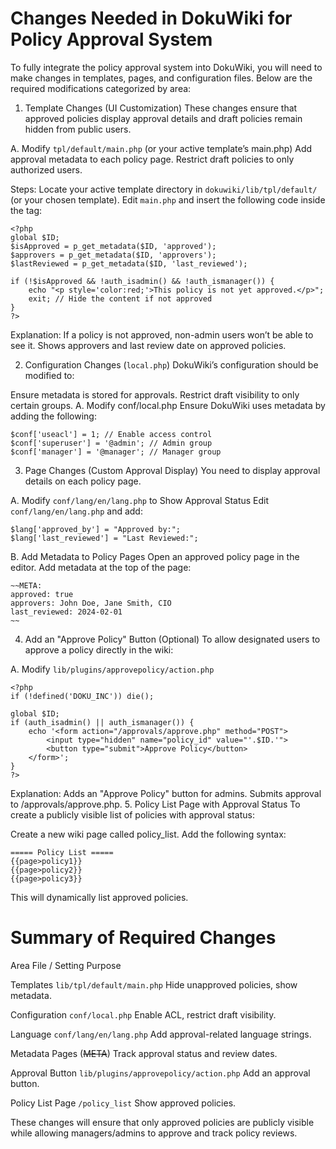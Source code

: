 # Changes Needed in DokuWiki for Policy Approval System
To fully integrate the policy approval system into DokuWiki, you will need to make changes in templates, pages, and configuration files. Below are the required modifications categorized by area:

1. Template Changes (UI Customization)
These changes ensure that approved policies display approval details and draft policies remain hidden from public users.

A. Modify ```tpl/default/main.php``` (or your active template’s main.php)
Add approval metadata to each policy page.
Restrict draft policies to only authorized users.

Steps:
Locate your active template directory in ```dokuwiki/lib/tpl/default/``` (or your chosen template).
Edit ```main.php``` and insert the following code inside the <body> tag:
```
<?php
global $ID;
$isApproved = p_get_metadata($ID, 'approved');
$approvers = p_get_metadata($ID, 'approvers');
$lastReviewed = p_get_metadata($ID, 'last_reviewed');

if (!$isApproved && !auth_isadmin() && !auth_ismanager()) {
    echo "<p style='color:red;'>This policy is not yet approved.</p>";
    exit; // Hide the content if not approved
}
?>
```
Explanation:
If a policy is not approved, non-admin users won’t be able to see it.
Shows approvers and last review date on approved policies.

2. Configuration Changes (```local.php```)
DokuWiki’s configuration should be modified to:

Ensure metadata is stored for approvals.
Restrict draft visibility to only certain groups.
A. Modify conf/local.php
Ensure DokuWiki uses metadata by adding the following:
```
$conf['useacl'] = 1; // Enable access control
$conf['superuser'] = '@admin'; // Admin group
$conf['manager'] = '@manager'; // Manager group
```

3. Page Changes (Custom Approval Display)
You need to display approval details on each policy page.

A. Modify ```conf/lang/en/lang.php``` to Show Approval Status
Edit ```conf/lang/en/lang.php``` and add:
```
$lang['approved_by'] = "Approved by:";
$lang['last_reviewed'] = "Last Reviewed:";
```

B. Add Metadata to Policy Pages
Open an approved policy page in the editor.
Add metadata at the top of the page:
```
~~META:
approved: true
approvers: John Doe, Jane Smith, CIO
last_reviewed: 2024-02-01
~~
```

4. Add an "Approve Policy" Button (Optional)
To allow designated users to approve a policy directly in the wiki:

A. Modify ```lib/plugins/approvepolicy/action.php```
```
<?php
if (!defined('DOKU_INC')) die();

global $ID;
if (auth_isadmin() || auth_ismanager()) {
    echo '<form action="/approvals/approve.php" method="POST">
        <input type="hidden" name="policy_id" value="'.$ID.'">
        <button type="submit">Approve Policy</button>
    </form>';
}
?>
```

Explanation:
Adds an "Approve Policy" button for admins.
Submits approval to /approvals/approve.php.
5. Policy List Page with Approval Status
To create a publicly visible list of policies with approval status:

Create a new wiki page called policy_list.
Add the following syntax:
```
===== Policy List =====
{{page>policy1}}
{{page>policy2}}
{{page>policy3}}
```
This will dynamically list approved policies.

# Summary of Required Changes
Area	File / Setting	Purpose

Templates	```lib/tpl/default/main.php```	Hide unapproved policies, show metadata.

Configuration	```conf/local.php```	Enable ACL, restrict draft visibility.

Language	```conf/lang/en/lang.php```	Add approval-related language strings.

Metadata	Pages (~~META~~)	Track approval status and review dates.

Approval Button	```lib/plugins/approvepolicy/action.php```	Add an approval button.

Policy List Page	```/policy_list```	Show approved policies.

These changes will ensure that only approved policies are publicly visible while allowing managers/admins to approve and track policy reviews.
